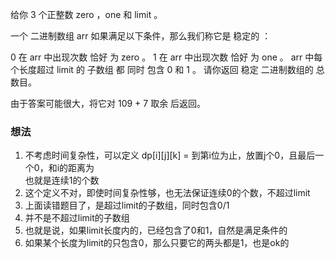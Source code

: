 给你 3 个正整数 zero ，one 和 limit 。

一个
二进制数组
arr 如果满足以下条件，那么我们称它是 稳定的 ：

0 在 arr 中出现次数 恰好 为 zero 。
1 在 arr 中出现次数 恰好 为 one 。
arr 中每个长度超过 limit 的
子数组
都 同时 包含 0 和 1 。
请你返回 稳定 二进制数组的 总 数目。

由于答案可能很大，将它对 109 + 7 取余 后返回。

### 想法

1. 不考虑时间复杂性，可以定义 dp[i][j][k] = 到第i位为止，放置j个0，且最后一个0，和i的距离为 \
   也就是连续1的个数
2. 这个定义不对，即使时间复杂性够，也无法保证连续0的个数，不超过limit
3. 上面读错题目了，是超过limit的子数组，同时包含0/1
4. 并不是不超过limit的子数组
5. 也就是说，如果limit长度内的，已经包含了0和1，自然是满足条件的
6. 如果某个长度为limit的只包含0，那么只要它的两头都是1，也是ok的